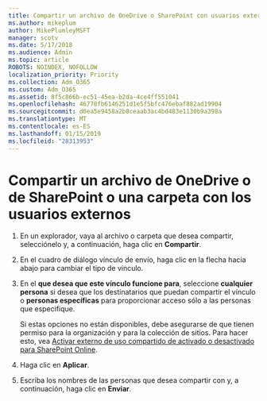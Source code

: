 ```yaml
---
title: Compartir un archivo de OneDrive o SharePoint con usuarios externos
ms.author: mikeplum
author: MikePlumleyMSFT
manager: scotv
ms.date: 5/17/2018
ms.audience: Admin
ms.topic: article
ROBOTS: NOINDEX, NOFOLLOW
localization_priority: Priority
ms.collection: Adm_O365
ms.custom: Adm_O365
ms.assetid: 8f5c866b-ec51-45ea-b2da-4ce4ff551041
ms.openlocfilehash: 46778fb6146251d1e5f5bfc476ebaf882ad19904
ms.sourcegitcommit: d6ea5e9458a2b8ceaab3ac4bd483e1130b9a398a
ms.translationtype: MT
ms.contentlocale: es-ES
ms.lasthandoff: 01/15/2019
ms.locfileid: "28313953"
---
```

# <a name="share-a-onedrive-or-sharepoint-file-or-folder-with-external-users"></a>Compartir un archivo de OneDrive o de SharePoint o una carpeta con los usuarios externos

1. En un explorador, vaya al archivo o carpeta que desea compartir, selecciónelo y, a continuación, haga clic en **Compartir**.
    
2. En el cuadro de diálogo vínculo de envío, haga clic en la flecha hacia abajo para cambiar el tipo de vínculo.
    
3. En el **que desea que este vínculo funcione para**, seleccione **cualquier persona** si desea que los destinatarios que puedan compartir el vínculo o **personas específicas** para proporcionar acceso sólo a las personas que especifique. 
    
    Si estas opciones no están disponibles, debe asegurarse de que tienen permiso para la organización y para la colección de sitios. Para hacer esto, vea [Activar externo de uso compartido de activado o desactivado para SharePoint Online](https://go.microsoft.com/fwlink/?linkid=866426).
    
4. Haga clic en **Aplicar**.
    
5. Escriba los nombres de las personas que desea compartir con y, a continuación, haga clic en **Enviar**.
    

